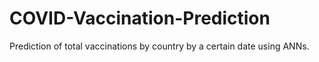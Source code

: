 # COVID-Vaccination-Prediction
Prediction of total vaccinations by country by a certain date using ANNs.
